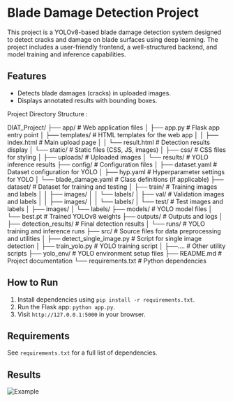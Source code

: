 # Blade Damage Detection Project

This project is a YOLOv8-based blade damage detection system designed to detect cracks and damage on blade surfaces using deep learning. The project includes a user-friendly frontend, a well-structured backend, and model training and inference capabilities.

## Features
- Detects blade damages (cracks) in uploaded images.
- Displays annotated results with bounding boxes.

Project Directory Structure :

DIAT_Project/
├── app/                     # Web application files
│   ├── app.py               # Flask app entry point
│   ├── templates/           # HTML templates for the web app
│   │   ├── index.html       # Main upload page
│   │   └── result.html      # Detection results display
│   └── static/              # Static files (CSS, JS, images)
│       ├── css/             # CSS files for styling
│       ├── uploads/         # Uploaded images
│       └── results/         # YOLO inference results
├── config/                  # Configuration files
│   ├── dataset.yaml         # Dataset configuration for YOLO
│   ├── hyp.yaml             # Hyperparameter settings for YOLO
│   └── blade_damage.yaml    # Class definitions (if applicable)
├── dataset/                 # Dataset for training and testing
│   ├── train/               # Training images and labels
│   │   ├── images/
│   │   └── labels/
│   ├── val/                 # Validation images and labels
│   │   ├── images/
│   │   └── labels/
│   └── test/                # Test images and labels
│       ├── images/
│       └── labels/
├── models/                  # YOLO model files
│   └── best.pt              # Trained YOLOv8 weights
├── outputs/                 # Outputs and logs
│   ├── detection_results/   # Final detection results
│   └── runs/                # YOLO training and inference runs
├── src/                     # Source files for data preprocessing and utilities
│   ├── detect_single_image.py  # Script for single image detection
│   ├── train_yolo.py            # YOLO training script
│   ├──....                        # Other utility scripts
├── yolo_env/                # YOLO environment setup files
├── README.md                # Project documentation
└── requirements.txt         # Python dependencies


## How to Run
1. Install dependencies using `pip install -r requirements.txt`.
2. Run the Flask app: `python app.py`.
3. Visit `http://127.0.0.1:5000` in your browser.

## Requirements
See `requirements.txt` for a full list of dependencies.

## Results
![Example](app/static/results/example.jpg)
